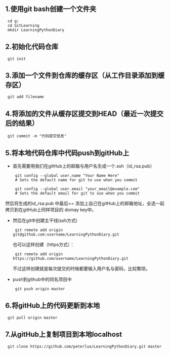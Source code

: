 ## 1.使用git bash创建一个文件夹
     cd g:
     cd GitLearning
     mkdir LearningPythonDiary
 
## 2.初始化代码仓库
     git init

## 3.添加一个文件到仓库的缓存区（从工作目录添加到缓存区）
     git add filename
  
## 4.将添加的文件从缓存区提交到HEAD（最近一次提交后的结果）
     git commit -m "代码提交信息"  
  
## 5.将本地代码仓库中代码push到gitHub上   
  * 首先需要用我们在gitHub上的邮箱与用户名生成一个.ssh（id_rsa.pub） 
  
         git config --global user.name "Your Name Here"  
         # Sets the default name for git to use when you commit   
	   
	     git config --global user.email "your_email@example.com"   
         # Sets the default email for git to use when you commit   
	   
   然后将生成的id_rsa.pub 中最后== 添加上自己在gitHub上的邮箱地址，全选一起拷贝到在gitHub上同样项目的 domay key中。  
	    
  * 然后在git中创建主干线(ssh方式)  
  
         git remote add origin git@github.com:username/LearningPythonDiary.git  
	 
    也可以这样创建（https方式）：    
	
	     git remote add origin https://github.com/username/LearningPythonDiary.git 
	 
	不过这样创建就是每次提交的时候都要输入用户名与密码，比较繁琐。   
	   
  * push到github中的同名项目中  
  
         git push origin master  

## 6.将gitHub上的代码更新到本地
     git pull origin master	   
       	   
## 7.从gitHub上复制项目到本地localhost
     git clone https://github.com/peterluo/LearningPythonDiary.git master
        
       
